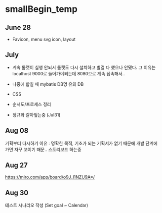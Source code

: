 # smallBegin_temp
## June 28
- Favicon, menu svg icon, layout

## July
- 계속 톰캣이 실행 안되서 톰캣도 다시 설치하고 별걸 다 했으나 안됐다.
그 이유는 localhost 9000로 들어가야되는데 8080으로 계속 접속해서..

- 나중에 합칠 때 mybatis DB명 유의
DB

- CSS
- 순서도/프로세스 정리

- 정규화 갈아엎는중 (Jul31)


## Aug 08
기획부터 다시하기 이유 : 명확한 목적, 기초가 되는 기획서가 없기 때문에 개발 단계에 가면 자꾸 꼬이기 때문..
스토리보드 하는중

## Aug 27
https://miro.com/app/board/o9J_l1NZU9A=/

## Aug 30
테스트 시나리오 작성 (Set goal ~ Calendar)
